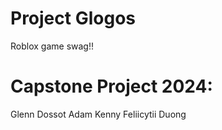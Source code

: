 # Project Glogos
Roblox game swag!!

# Capstone Project 2024:
Glenn Dossot
Adam Kenny
Feliicytii Duong
